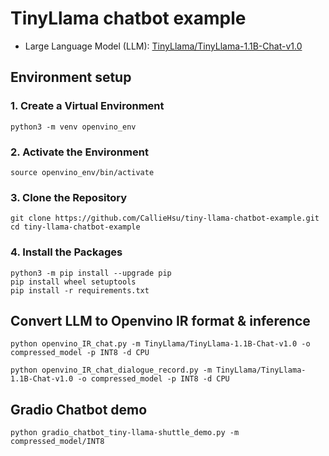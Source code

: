 # TinyLlama chatbot example
- Large Language Model (LLM): [TinyLlama/TinyLlama-1.1B-Chat-v1.0](https://huggingface.co/TinyLlama/TinyLlama-1.1B-Chat-v1.0)

## Environment setup
### 1. Create a Virtual Environment
```
python3 -m venv openvino_env
```
### 2. Activate the Environment
```
source openvino_env/bin/activate
```
### 3. Clone the Repository
```
git clone https://github.com/CallieHsu/tiny-llama-chatbot-example.git
cd tiny-llama-chatbot-example
```
### 4. Install the Packages
```
python3 -m pip install --upgrade pip
pip install wheel setuptools
pip install -r requirements.txt
```
## Convert LLM to Openvino IR format & inference
```
python openvino_IR_chat.py -m TinyLlama/TinyLlama-1.1B-Chat-v1.0 -o compressed_model -p INT8 -d CPU
```
```
python openvino_IR_chat_dialogue_record.py -m TinyLlama/TinyLlama-1.1B-Chat-v1.0 -o compressed_model -p INT8 -d CPU
```

## Gradio Chatbot demo
```
python gradio_chatbot_tiny-llama-shuttle_demo.py -m compressed_model/INT8
```
